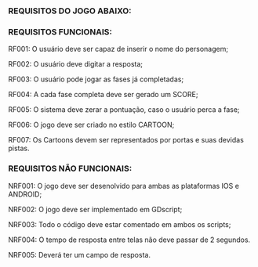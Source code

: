 ### REQUISITOS DO JOGO ABAIXO:

### REQUISITOS FUNCIONAIS:
RF001: O usuário deve ser capaz de inserir o nome do personagem;

RF002: O usuário deve digitar a resposta;

RF003: O usuário pode jogar as fases já completadas;

RF004: A cada fase completa deve ser gerado um SCORE;

RF005: O sistema deve zerar a pontuação, caso o usuário perca a fase;

RF006: O jogo deve ser criado no estilo CARTOON;

RF007: Os Cartoons devem ser representados por portas e suas devidas pistas.

### REQUISITOS NÃO FUNCIONAIS:
NRF001: O jogo deve ser desenolvido para ambas as plataformas IOS e ANDROID;

NRF002: O jogo deve ser implementado em GDscript;

NRF003: Todo o código deve estar comentado em ambos os scripts;

NRF004: O tempo de resposta entre telas não deve passar de 2 segundos.

NRF005: Deverá ter um campo de resposta.

